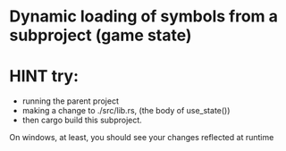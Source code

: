 # Dynamic loading of symbols from a subproject (game state)

# HINT try: 
- running the parent project
- making a change to ./src/lib.rs, (the body of use_state())
- then cargo build this subproject.

On windows, at least, you should see your changes reflected at runtime
